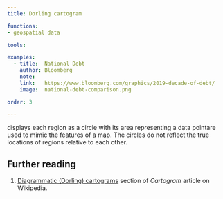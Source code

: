 ```yaml
---
title: Dorling cartogram

functions:
- geospatial data

tools:

examples:
  - title:  National Debt
    author: Bloomberg
    note:
    link:   https://www.bloomberg.com/graphics/2019-decade-of-debt/
    image:  national-debt-comparison.png

order: 3

---
```


displays each region as a circle with its area representing a data pointare used to mimic the features of a map.
The circles do not reflect the true locations of regions relative to each other.

<!--more-->

## Further reading
1. [Diagrammatic (Dorling) cartograms](https://en.wikipedia.org/wiki/Cartogram#Diagrammatic_(Dorling)_cartograms) section of *Cartogram* article on Wikipedia.

